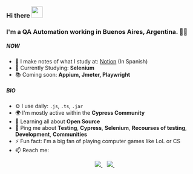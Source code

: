 ### Hi there <img src="https://user-images.githubusercontent.com/1303154/88677602-1635ba80-d120-11ea-84d8-d263ba5fc3c0.gif" width="30">

### I'm a QA Automation working in Buenos Aires, Argentina. 👨‍💻

##### NOW

- :page_facing_up: I make notes of what I study at: [Notion](https://apuntesdenico.notion.site/apuntesdenico/Apuntes-eae55c00d2f24208b9bdd7e52f3162fc "Notion") (In Spanish)
- :orange_book: Currently Studying: **Selenium**
- :books: Coming soon: **Appium, Jmeter, Playwright**

##### BIO

- ⚙️ I use daily: `.js`, `.ts`, `.jar`
- 🌍 I'm mostly active within the **Cypress Community**
- 🌱 Learning all about **Open Source**
- 💬 Ping me about **Testing**, **Cypress**, **Selenium**, **Recourses of testing**, **Development**, **Communities**
- ⚡️ Fun fact: I'm a big fan of playing computer games like LoL or CS
- 📫 Reach me: <p align='center'>
  <a href="https://www.linkedin.com/in/nicolas-lopez-qa/">
    <img src="https://img.shields.io/badge/linkedin-%230077B5.svg?&style=for-the-badge&logo=linkedin&logoColor=white" />
  </a>&nbsp;&nbsp;
  <a href="https://t.me/nml098/">
    <img src="https://img.shields.io/badge/telegram-%230077B5.svg?&style=for-the-badge&logo=telegram&logoColor=white" />
  </a>&nbsp;&nbsp;
</p>

